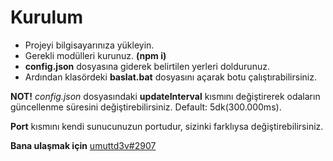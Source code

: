 # Kurulum
- Projeyi bilgisayarınıza yükleyin.
- Gerekli modülleri kurunuz. **(npm i)**
- **config.json** dosyasına giderek belirtilen yerleri doldurunuz.
- Ardından klasördeki **baslat.bat** dosyasını açarak botu çalıştırabilirsiniz. 

**NOT!** *config.json* dosyasındaki **updateInterval** kısmını değiştirerek odaların güncellenme süresini değiştirebilirsiniz. Default: 5dk(300.000ms).

**Port** kısmını kendi sunucunuzun portudur, sizinki farklıysa değiştirebilirsiniz.

**Bana ulaşmak için** [umuttd3v#2907](https://discord.com/users/423918142385815552)
